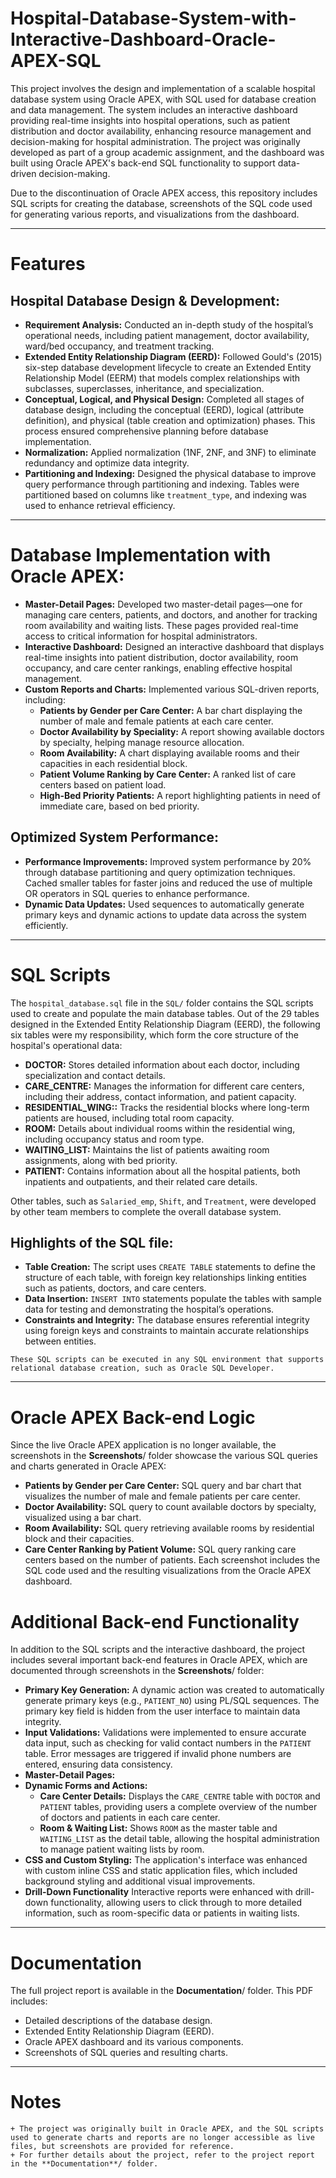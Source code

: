 # Hospital-Database-System-with-Interactive-Dashboard-Oracle-APEX-SQL
This project involves the design and implementation of a scalable hospital database system using Oracle APEX, with SQL used for database creation and data management. The system includes an interactive dashboard providing real-time insights into hospital operations, such as patient distribution and doctor availability, enhancing resource management and decision-making for hospital administration. The project was originally developed as part of a group academic assignment, and the dashboard was built using Oracle APEX's back-end SQL functionality to support data-driven decision-making.

Due to the discontinuation of Oracle APEX access, this repository includes SQL scripts for creating the database, screenshots of the SQL code used for generating various reports, and visualizations from the dashboard.

***
# Features
## Hospital Database Design & Development:
+ **Requirement Analysis:** Conducted an in-depth study of the hospital’s operational needs, including patient management, doctor availability, ward/bed occupancy, and treatment tracking.
+ **Extended Entity Relationship Diagram (EERD):** Followed Gould's (2015) six-step database development lifecycle to create an Extended Entity Relationship Model (EERM) that models complex relationships with subclasses, superclasses, inheritance, and specialization.
+ **Conceptual, Logical, and Physical Design:** Completed all stages of database design, including the conceptual (EERD), logical (attribute definition), and physical (table creation and optimization) phases. This process ensured comprehensive planning before database implementation.
+ **Normalization:** Applied normalization (1NF, 2NF, and 3NF) to eliminate redundancy and optimize data integrity.
+ **Partitioning and Indexing:** Designed the physical database to improve query performance through partitioning and indexing. Tables were partitioned based on columns like `treatment_type`, and indexing was used to enhance retrieval efficiency.

***
# Database Implementation with Oracle APEX:
+ **Master-Detail Pages:** Developed two master-detail pages—one for managing care centers, patients, and doctors, and another for tracking room availability and waiting lists. These pages provided real-time access to critical information for hospital administrators.
+ **Interactive Dashboard:** Designed an interactive dashboard that displays real-time insights into patient distribution, doctor availability, room occupancy, and care center rankings, enabling effective hospital management.
+ **Custom Reports and Charts:** Implemented various SQL-driven reports, including:
    + **Patients by Gender per Care Center:** A bar chart displaying the number of male and female patients at each care center.
    + **Doctor Availability by Speciality:** A report showing available doctors by specialty, helping manage resource allocation.
    + **Room Availability:** A chart displaying available rooms and their capacities in each residential block.
    + **Patient Volume Ranking by Care Center:** A ranked list of care centers based on patient load.
    + **High-Bed Priority Patients:** A report highlighting patients in need of immediate care, based on bed priority.

## Optimized System Performance: 
+ **Performance Improvements:** Improved system performance by 20% through database partitioning and query optimization techniques. Cached smaller tables for faster joins and reduced the use of multiple OR operators in SQL queries to enhance performance.
+ **Dynamic Data Updates:** Used sequences to automatically generate primary keys and dynamic actions to update data across the system efficiently.

***
# SQL Scripts
The `hospital_database.sql` file in the `SQL/` folder contains the SQL scripts used to create and populate the main database tables. Out of the 29 tables designed in the Extended Entity Relationship Diagram (EERD), the following six tables were my responsibility, which form the core structure of the hospital's operational data:
+ **DOCTOR:** Stores detailed information about each doctor, including specialization and contact details.
+ **CARE_CENTRE:** Manages the information for different care centers, including their address, contact information, and patient capacity.
+ **RESIDENTIAL_WING::** Tracks the residential blocks where long-term patients are housed, including total room capacity.
+ **ROOM:** Details about individual rooms within the residential wing, including occupancy status and room type.
+ **WAITING_LIST:** Maintains the list of patients awaiting room assignments, along with bed priority.
+ **PATIENT:** Contains information about all the hospital patients, both inpatients and outpatients, and their related care details.

Other tables, such as `Salaried_emp`, `Shift`, and `Treatment`, were developed by other team members to complete the overall database system.

## Highlights of the SQL file: 
+ **Table Creation:** The script uses `CREATE TABLE` statements to define the structure of each table, with foreign key relationships linking entities such as patients, doctors, and care centers.
+ **Data Insertion:** `INSERT INTO` statements populate the tables with sample data for testing and demonstrating the hospital’s operations.
+ **Constraints and Integrity:** The database ensures referential integrity using foreign keys and constraints to maintain accurate relationships between entities.

```
These SQL scripts can be executed in any SQL environment that supports relational database creation, such as Oracle SQL Developer.
```
***
# Oracle APEX Back-end Logic
Since the live Oracle APEX application is no longer available, the screenshots in the **Screenshots**/ folder showcase the various SQL queries and charts generated in Oracle APEX:
+ **Patients by Gender per Care Center:** SQL query and bar chart that visualizes the number of male and female patients per care center.
+ **Doctor Availability:** SQL query to count available doctors by specialty, visualized using a bar chart.
+ **Room Availability:** SQL query retrieving available rooms by residential block and their capacities.
+ **Care Center Ranking by Patient Volume:** SQL query ranking care centers based on the number of patients.
Each screenshot includes the SQL code used and the resulting visualizations from the Oracle APEX dashboard.

# Additional Back-end Functionality
In addition to the SQL scripts and the interactive dashboard, the project includes several important back-end features in Oracle APEX, which are documented through screenshots in the **Screenshots**/ folder:
+ **Primary Key Generation:** A dynamic action was created to automatically generate primary keys (e.g., `PATIENT_NO`) using PL/SQL sequences. The primary key field is hidden from the user interface to maintain data integrity.
+ **Input Validations:** Validations were implemented to ensure accurate data input, such as checking for valid contact numbers in the `PATIENT` table. Error messages are triggered if invalid phone numbers are entered, ensuring data consistency.
+ **Master-Detail Pages:**
+ **Dynamic Forms and Actions:**
    + **Care Center Details:** Displays the `CARE_CENTRE` table with `DOCTOR` and `PATIENT` tables, providing users a complete overview of the number of doctors and patients in each care center.
    +  **Room & Waiting List:** Shows `ROOM` as the master table and `WAITING_LIST` as the detail table, allowing the hospital administration to manage patient waiting lists by room.
+ **CSS and Custom Styling:** The application's interface was enhanced with custom inline CSS and static application files, which included background styling and additional visual improvements.
+ **Drill-Down Functionality** Interactive reports were enhanced with drill-down functionality, allowing users to click through to more detailed information, such as room-specific data or patients in waiting lists.

***

# Documentation
The full project report is available in the **Documentation**/ folder. This PDF includes:

+ Detailed descriptions of the database design.
+ Extended Entity Relationship Diagram (EERD).
+ Oracle APEX dashboard and its various components.
+ Screenshots of SQL queries and resulting charts.

***

# Notes
```
+ The project was originally built in Oracle APEX, and the SQL scripts used to generate charts and reports are no longer accessible as live files, but screenshots are provided for reference.
+ For further details about the project, refer to the project report in the **Documentation**/ folder.
```
